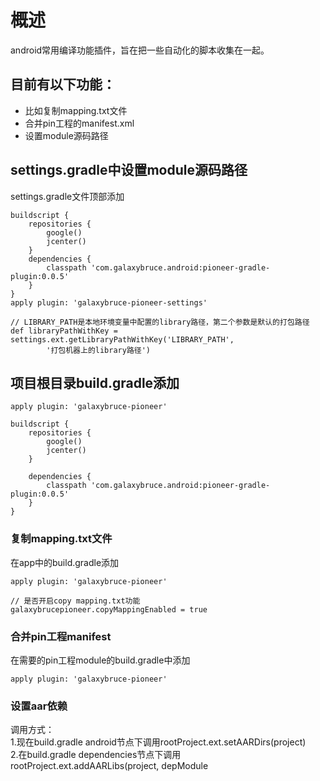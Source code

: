# 概述
android常用编译功能插件，旨在把一些自动化的脚本收集在一起。

## 目前有以下功能：
* 比如复制mapping.txt文件
* 合并pin工程的manifest.xml
* 设置module源码路径

## settings.gradle中设置module源码路径
settings.gradle文件顶部添加
```
buildscript {
    repositories {
        google()
        jcenter()
    }
    dependencies {
        classpath 'com.galaxybruce.android:pioneer-gradle-plugin:0.0.5'
    }
}
apply plugin: 'galaxybruce-pioneer-settings'

// LIBRARY_PATH是本地环境变量中配置的library路径，第二个参数是默认的打包路径
def libraryPathWithKey = settings.ext.getLibraryPathWithKey('LIBRARY_PATH',
        '打包机器上的library路径')
```

## 项目根目录build.gradle添加
```
apply plugin: 'galaxybruce-pioneer'

buildscript {
    repositories {
        google()
        jcenter()
    }

    dependencies {
        classpath 'com.galaxybruce.android:pioneer-gradle-plugin:0.0.5'
    }
}
```

### 复制mapping.txt文件
在app中的build.gradle添加
```
apply plugin: 'galaxybruce-pioneer'

// 是否开启copy mapping.txt功能
galaxybrucepioneer.copyMappingEnabled = true
```

### 合并pin工程manifest
在需要的pin工程module的build.gradle中添加
```
apply plugin: 'galaxybruce-pioneer'
```

### 设置aar依赖
调用方式：  
1.现在build.gradle android节点下调用rootProject.ext.setAARDirs(project)  
2.在build.gradle dependencies节点下调用rootProject.ext.addAARLibs(project, depModule











